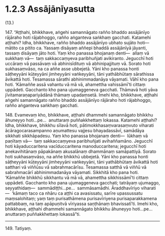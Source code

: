 

# 1.2.3 Assājānīyasutta




(13.)

147\. “Aṭṭhahi, bhikkhave, aṅgehi samannāgato rañño bhaddo assājānīyo rājāraho hoti rājabhoggo, rañño aṅganteva saṅkhaṃ gacchati. Katamehi aṭṭhahi? Idha, bhikkhave, rañño bhaddo assājānīyo ubhato sujāto hoti—  mātito ca pitito ca. Yassaṃ disāyaṃ aññepi bhaddā assājānīyā jāyanti, tassaṃ disāyaṃ jāto hoti. Yaṃ kho panassa bhojanaṃ denti—  allaṃ vā sukkhaṃ vā—  taṃ sakkaccaṃyeva paribhuñjati avikiranto. Jegucchī hoti uccāraṃ vā passāvaṃ vā abhinisīdituṃ vā abhinipajjituṃ vā. Sorato hoti sukhasaṃvāso, na ca aññe asse ubbejetā. Yāni kho panassa honti sāṭheyyāni kūṭeyyāni jimheyyāni vaṅkeyyāni, tāni yathābhūtaṃ sārathissa āvikattā hoti. Tesamassa sārathi abhinimmadanāya vāyamati. Vāhī kho pana hoti. ‘Kāmaññe assā vahantu vā mā vā, ahamettha vahissāmī’ti cittaṃ uppādeti. Gacchanto kho pana ujumaggeneva gacchati. Thāmavā hoti yāva jīvitamaraṇapariyādānā thāmaṃ upadaṃsetā. Imehi kho, bhikkhave, aṭṭhahi aṅgehi samannāgato rañño bhaddo assājānīyo rājāraho hoti rājabhoggo, rañño aṅganteva saṅkhaṃ gacchati.

148\. Evamevaṃ kho, bhikkhave, aṭṭhahi dhammehi samannāgato bhikkhu āhuneyyo hoti…pe…  anuttaraṃ puññakkhettaṃ lokassa. Katamehi aṭṭhahi? Idha, bhikkhave, bhikkhu sīlavā hoti, pātimokkhasaṃvarasaṃvuto viharati ācāragocarasampanno aṇumattesu vajjesu bhayadassāvī, samādāya sikkhati sikkhāpadesu. Yaṃ kho panassa bhojanaṃ denti—  lūkhaṃ vā paṇītaṃ vā—  taṃ sakkaccaṃyeva paribhuñjati avihaññamāno. Jegucchī hoti kāyaduccaritena vacīduccaritena manoduccaritena; jegucchī hoti anekavihitānaṃ pāpakānaṃ akusalānaṃ dhammānaṃ samāpattiyā. Sorato hoti sukhasaṃvāso, na aññe bhikkhū ubbejetā. Yāni kho panassa honti sāṭheyyāni kūṭeyyāni jimheyyāni vaṅkeyyāni, tāni yathābhūtaṃ āvikattā hoti satthari vā viññūsu vā sabrahmacārīsu. Tesamassa satthā vā viññū vā sabrahmacārī abhinimmadanāya vāyamati. Sikkhitā kho pana hoti. ‘Kāmaññe bhikkhū sikkhantu vā mā vā, ahamettha sikkhissāmī’ti cittaṃ uppādeti. Gacchanto kho pana ujumaggeneva gacchati; tatrāyaṃ ujumaggo, seyyathidaṃ—  sammādiṭṭhi…pe…  sammāsamādhi. Āraddhavīriyo viharati—  ‘kāmaṃ taco ca nhāru ca aṭṭhi ca avasissatu, sarīre upassussatu maṃsalohitaṃ; yaṃ taṃ purisathāmena purisavīriyena purisaparakkamena pattabbaṃ, na taṃ apāpuṇitvā vīriyassa saṇṭhānaṃ bhavissatī’ti. Imehi kho, bhikkhave, aṭṭhahi dhammehi samannāgato bhikkhu āhuneyyo hoti…pe…  anuttaraṃ puññakkhettaṃ lokassā”ti.

---

149\. Tatiyaṃ.





